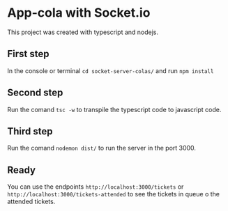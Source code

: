 # App-cola with Socket.io

This project was created with typescript and nodejs.

## First step

In the console or terminal `cd socket-server-colas/` and run `npm install`

## Second step

Run the comand `tsc -w` to transpile the typescript code to javascript code.

## Third step

Run the comand `nodemon dist/` to run the server in the port 3000.

## Ready

You can use the endpoints `http://localhost:3000/tickets` or `http://localhost:3000/tickets-attended` to see the tickets in queue o the attended tickets.
 
